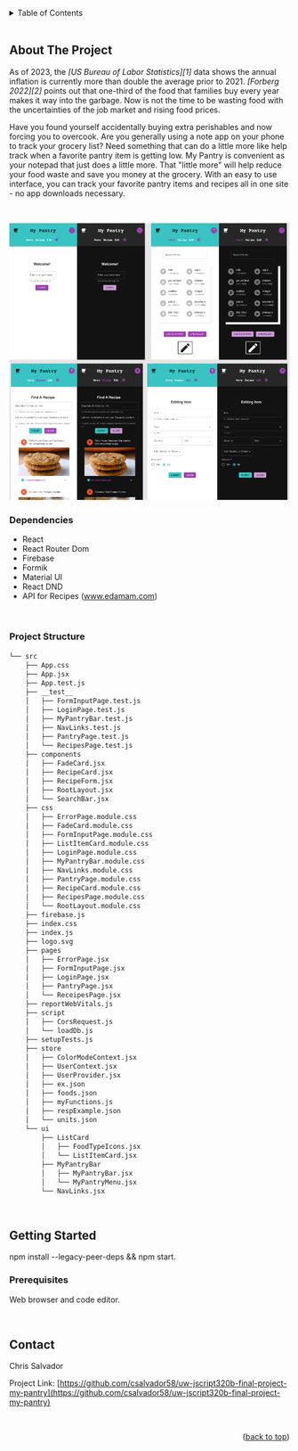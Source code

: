 <a name="readme-top"></a>

<!-- TABLE OF CONTENTS -->
<details>
  <summary>Table of Contents</summary>
  <ol>
    <li>
      <a href="#about-the-project">About The Project</a>
      <ul>
        <li><a href="#dependencies">Dependencies</a></li>
        <li><a href="#project-structure">Project Structure</a></li>
      </ul>
    </li>
    <li>
      <a href="#getting-started">Getting Started</a>
      <ul>
        <li><a href="#prerequisites">Prerequisites</a></li>
      </ul>
    </li>
    <li><a href="#contact">Contact</a></li>
  </ol>
</details>
<br/>



<!-- ABOUT THE PROJECT -->
## About The Project

As of 2023, the <cite>[US Bureau of Labor Statistics][1]</cite> data shows the annual inflation is currently more than double the average prior to 2021.  <cite>[Forberg 2022][2]</cite> points out that one-third of the food that families buy every year makes it way into the garbage.  Now is not the time to be wasting food with the uncertainties of the job market and rising food prices.  

Have you found yourself accidentally buying extra perishables and now forcing you to overcook.  Are you generally using a note app on your phone to track your grocery list?  Need something that can do a little more like help track when a favorite pantry item is getting low.  My Pantry is convenient as your notepad that just does a little more.  That "little more" will help reduce your food waste and save you money at the grocery.  With an easy to use interface, you can track your favorite pantry items and recipes all in one site - no app downloads necessary.

<br/>

![Mobile views of the Login, Pantry, Recipe, and Edit pages.](mypantry/MyPantry.png)
<br/>

### Dependencies

* React
* React Router Dom
* Firebase
* Formik
* Material UI
* React DND
* API for Recipes (www.edamam.com)

<br/>

### Project Structure
```
└── src
    ├── App.css
    ├── App.jsx
    ├── App.test.js
    ├── __test__
    │   ├── FormInputPage.test.js
    │   ├── LoginPage.test.js
    │   ├── MyPantryBar.test.js
    │   ├── NavLinks.test.js
    │   ├── PantryPage.test.js
    │   └── RecipesPage.test.js
    ├── components
    │   ├── FadeCard.jsx
    │   ├── RecipeCard.jsx
    │   ├── RecipeForm.jsx
    │   ├── RootLayout.jsx
    │   └── SearchBar.jsx
    ├── css
    │   ├── ErrorPage.module.css
    │   ├── FadeCard.module.css
    │   ├── FormInputPage.module.css
    │   ├── ListItemCard.module.css
    │   ├── LoginPage.module.css
    │   ├── MyPantryBar.module.css
    │   ├── NavLinks.module.css
    │   ├── PantryPage.module.css
    │   ├── RecipeCard.module.css
    │   ├── RecipesPage.module.css
    │   └── RootLayout.module.css
    ├── firebase.js
    ├── index.css
    ├── index.js
    ├── logo.svg
    ├── pages
    │   ├── ErrorPage.jsx
    │   ├── FormInputPage.jsx
    │   ├── LoginPage.jsx
    │   ├── PantryPage.jsx
    │   └── ReceipesPage.jsx
    ├── reportWebVitals.js
    ├── script
    │   ├── CorsRequest.js
    │   └── loadDb.js
    ├── setupTests.js
    ├── store
    │   ├── ColorModeContext.jsx
    │   ├── UserContext.jsx
    │   ├── UserProvider.jsx
    │   ├── ex.json
    │   ├── foods.json
    │   ├── myFunctions.js
    │   ├── respExample.json
    │   └── units.json
    └── ui
        ├── ListCard
        │   ├── FoodTypeIcons.jsx
        │   └── ListItemCard.jsx
        ├── MyPantryBar
        │   ├── MyPantryBar.jsx
        │   └── MyPantryMenu.jsx
        └── NavLinks.jsx
```

<br>

<!-- GETTING STARTED -->
## Getting Started

npm install --legacy-peer-deps && npm start.


### Prerequisites
Web browser and code editor.

<br/>


<!-- CONTACT -->
## Contact

Chris Salvador

Project Link: [https://github.com/csalvador58/uw-jscript320b-final-project-my-pantry](https://github.com/csalvador58/uw-jscript320b-final-project-my-pantry)

<br/>

<p align="right">(<a href="#readme-top">back to top</a>)</p>